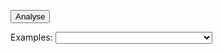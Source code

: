 <link rel="stylesheet" href="../css/try.css">
<script language="javascript" src="../js/trymulang.js"></script>


<button id="analyse-button" onclick="analyse()">Analyse</button>

<span class="examples-container">
  Examples: <select class="examples-select">
  <option selected="selected"></option>
  <option value="intransitive">With intransitive expectations</option>
  <option value="unscoped">With unscoped expectations</option>
  <option value="matchers">With expectations with matchers</option>
  <option value="custom">With custom expectations</option>
  <option value="signature">With signature analysis</option>
  <option value="broken">With broken input</option>
  <option value="AST">With AST as input</option>
  <option value="smellInclusion">With smell analysis, by inclusion</option>
  <option value="smellExclusion">With smell analysis, by exclusion</option>
  <option value="expressiveness">With expressiveness smells</option>
  <option value="typosSmells">With typos smells</option>
  <option value="intermediate">With intermediate language generation</option>
  <option value="testRunning">With test running</option>
</select>
</span>


<div id="try-container">
  <div id="jsoneditor"></div>
  <pre id="result"></pre>
</div>
